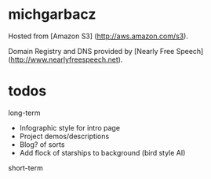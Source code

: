 michgarbacz
===========

Hosted from [Amazon S3] (http://aws.amazon.com/s3).

Domain Registry and DNS provided by [Nearly Free Speech] (http://www.nearlyfreespeech.net).


todos
=====
long-term
* Infographic style for intro page
* Project demos/descriptions
* Blog? of sorts
* Add flock of starships to background (bird style AI)

short-term

